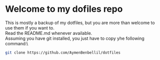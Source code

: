 # Welcome to my dofiles repo
This is mostly a backup of my dotfiles, but you are more than welcome to use them if you want to.\
Read the README.md whenever available.\
Assuming you have git installed, you just have to copy yhe following command:\
```sh
git clone https://github.com/AymenBenbellil/dotfiles
```
